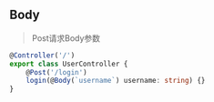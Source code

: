 ## Body 
> Post请求Body参数


```ts
@Controller('/')
export class UserController {
    @Post('/login')
    login(@Body(`username`) username: string) {}
}
```